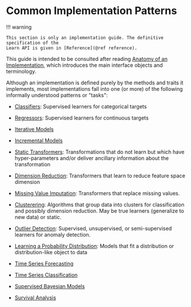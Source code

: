 # Common Implementation Patterns

!!! warning

	This section is only an implementation guide. The definitive specification of the
	Learn API is given in [Reference](@ref reference).

This guide is intended to be consulted after reading [Anatomy of an Implementation](@ref),
which introduces the main interface objects and terminology.

Although an implementation is defined purely by the methods and traits it implements, most
implementations fall into one (or more) of the following informally understood patterns or
"tasks":

- [Classifiers](@ref): Supervised learners for categorical targets

- [Regressors](@ref): Supervised learners for continuous targets

- [Iterative Models](@ref)

- [Incremental Models](@ref)

- [Static Transformers](@ref): Transformations that do not learn but which have
  hyper-parameters and/or deliver ancillary information about the transformation

- [Dimension Reduction](@ref): Transformers that learn to reduce feature space dimension

- [Missing Value Imputation](@ref): Transformers that replace missing values.

- [Clusterering](@ref): Algorithms that group data into clusters for classification and
  possibly dimension reduction. May be true learners (generalize to new data) or static.

- [Outlier Detection](@ref): Supervised, unsupervised, or semi-supervised learners for
  anomaly detection.

- [Learning a Probability Distribution](@ref): Models that fit a distribution or
  distribution-like object to data

- [Time Series Forecasting](@ref)

- [Time Series Classification](@ref)

- [Supervised Bayesian Models](@ref)

- [Survival Analysis](@ref)

